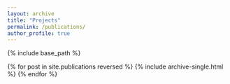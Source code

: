 ```yaml
---
layout: archive
title: "Projects"
permalink: /publications/
author_profile: true
---
```

{% include base_path %}

{% for post in site.publications reversed %}
  {% include archive-single.html %}
{% endfor %}



